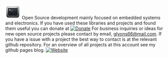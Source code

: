 ![ icon image ](https://github.com/gavinlyonsrepo/gavinlyonsrepo/blob/main/image/favicon.png)
Open Source development mainly focused on embedded systems and electronics.
If you have used these libraries and projects and found them useful you can donate at
[![Donate](https://img.shields.io/badge/Donate-PayPal-green.svg)](https://www.paypal.com/paypalme/whitelight976)
For business inquiries or ideas for new open source projects please contact by email, glyons66@mail.com.
If you have a issue with a project the best way to contact is at the relevant github repository.
For an overview of all projects at this account see my github pages blog.
[![Website](https://img.shields.io/badge/Website-Link-blue.svg)](https://gavinlyonsrepo.github.io/)   
